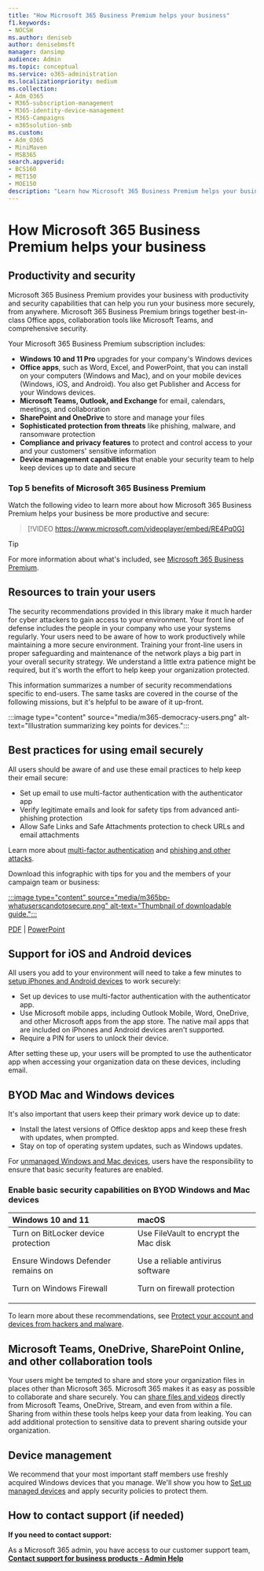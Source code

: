 ```yaml
---
title: "How Microsoft 365 Business Premium helps your business"
f1.keywords:
- NOCSH
ms.author: deniseb
author: denisebmsft
manager: dansimp
audience: Admin
ms.topic: conceptual
ms.service: o365-administration
ms.localizationpriority: medium
ms.collection: 
- Adm_O365
- M365-subscription-management 
- M365-identity-device-management
- M365-Campaigns
- m365solution-smb
ms.custom:
- Adm_O365
- MiniMaven
- MSB365
search.appverid:
- BCS160
- MET150
- MOE150
description: "Learn how Microsoft 365 Business Premium helps your business with productivity and security."
---
```


# How Microsoft 365 Business Premium helps your business

## Productivity and security

Microsoft 365 Business Premium provides your business with productivity and security capabilities that can help you run your business more securely, from anywhere. Microsoft 365 Business Premium brings together best-in-class Office apps, collaboration tools like Microsoft Teams, and comprehensive security. 

Your Microsoft 365 Business Premium subscription includes:

- **Windows 10 and 11 Pro** upgrades for your company's Windows devices
- **Office apps**, such as Word, Excel, and PowerPoint, that you can install on your computers (Windows and Mac), and on your mobile devices (Windows, iOS, and Android). You also get Publisher and Access for your Windows devices.
- **Microsoft Teams, Outlook, and Exchange** for email, calendars, meetings, and collaboration
- **SharePoint and OneDrive** to store and manage your files
- **Sophisticated protection from threats** like phishing, malware, and ransomware protection
- **Compliance and privacy features** to protect and control access to your and your customers' sensitive information
- **Device management capabilities** that enable your security team to help keep devices up to date and secure

### Top 5 benefits of Microsoft 365 Business Premium

Watch the following video to learn more about how Microsoft 365 Business Premium helps your business be more productive and secure: <p>

> [!VIDEO https://www.microsoft.com/videoplayer/embed/RE4Pq0G]

> [!TIP]
> For more information about what's included, see [Microsoft 365 Business Premium](https://www.microsoft.com/microsoft-365/business/microsoft-365-business-premium?activetab=pivot:overviewtab).

## Resources to train your users

The security recommendations provided in this library make it much harder for cyber attackers to gain access to your environment. Your front line of defense includes the people in your company who use your systems regularly. Your users need to be aware of how to work productively while maintaining a more secure environment. Training your front-line users in proper safeguarding and maintenance of the network plays a big part in your overall security strategy. We understand a little extra patience might be required, but it's worth the effort to help keep your organization protected. 

This information summarizes a number of security recommendations specific to end-users. The same tasks are covered in the course of the following missions, but it's helpful to be aware of it up-front.

:::image type="content" source="media/m365-democracy-users.png" alt-text="Illustration summarizing key points for devices.":::

## Best practices for using email securely

All users should be aware of and use these email practices to help keep their email secure:

- Set up email to use multi-factor authentication with the authenticator app
- Verify legitimate emails and look for safety tips from advanced anti-phishing protection
- Allow Safe Links and Safe Attachments protection to check URLs and email attachments

Learn more about [multi-factor authentication](m365bp-multifactor-authentication.md) and [phishing and other attacks](avoid-phishing-and-attacks.md).

Download this infographic with tips for you and the members of your campaign team or business:

[:::image type="content" source="media/m365bp-whatuserscandotosecure.png" alt-text="Thumbnail of downloadable guide.":::](https://download.microsoft.com/download/9/1/f/91fa8f24-9953-4f33-9d87-a95624db5e0b/M365BPWhatCanUsersDoToSecure.pdf)

[PDF](https://download.microsoft.com/download/9/1/f/91fa8f24-9953-4f33-9d87-a95624db5e0b/M365BPWhatCanUsersDoToSecure.pdf) | [PowerPoint](https://download.microsoft.com/download/9/1/f/91fa8f24-9953-4f33-9d87-a95624db5e0b/M365BPWhatCanUsersDoToSecure.pptx)

## Support for iOS and Android devices

All users you add to your environment will need to take a few minutes to [setup iPhones and Android devices](../business/set-up-mobile-devices.md?toc=%2Fmicrosoft-365%2Fcampaigns%2Ftoc.json) to work securely:

- Set up devices to use multi-factor authentication with the authenticator app.
- Use Microsoft mobile apps, including Outlook Mobile, Word, OneDrive, and other Microsoft apps from the app store. The native mail apps that are included on iPhones and Android devices aren't supported.
- Require a PIN for users to unlock their device.

After setting these up, your users will be prompted to use the authenticator app when accessing your organization data on these devices, including email.

## BYOD Mac and Windows devices

It's also important that users keep their primary work device up to date:

- Install the latest versions of Office desktop apps and keep these fresh with updates, when prompted.
- Stay on top of operating system updates, such as Windows updates.

For [unmanaged Windows and Mac devices](m365bp-protect-pcs-macs.md), users have the responsibility to ensure that basic security features are enabled.

### Enable basic security capabilities on BYOD Windows and Mac devices

| Windows 10 and 11 | macOS |
|:-----|:------|
|Turn on BitLocker device protection<p><p> Ensure Windows Defender remains on <p>Turn on Windows Firewall| Use FileVault to encrypt the Mac disk <p><p>Use a reliable antivirus software <p>Turn on firewall protection|

To learn more about these recommendations, see [Protect your account and devices from hackers and malware](https://support.office.com/article/Protect-your-account-and-devices-from-hackers-and-malware-066d6216-a56b-4f90-9af3-b3a1e9a327d6#ID0EAABAAA=Windows_10).

## Microsoft Teams, OneDrive, SharePoint Online, and other collaboration tools

Your users might be tempted to share and store your organization files in places other than Microsoft 365. Microsoft 365 makes it as easy as possible to collaborate and share securely. You can [share files and videos](share-files-and-videos.md) directly from Microsoft Teams, OneDrive, Stream, and even from within a file. Sharing from within these tools helps keep your data from leaking. You can add additional protection to sensitive data to prevent sharing outside your organization.

## Device management

We recommend that your most important staff members use freshly acquired Windows devices that you manage. We'll show you how to [Set up managed devices](m365bp-managed-devices-setup.md) and apply security policies to protect them.

## How to contact support (if needed)

 **If you need to contact support:**
  
As a Microsoft 365 admin, you have access to our customer support team, **[Contact support for business products - Admin Help](../business-video/get-help-support.md)**
